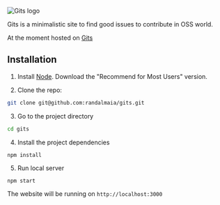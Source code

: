 ![Gits logo](https://user-images.githubusercontent.com/2751058/46113237-f18af780-c1c3-11e8-84ce-fd77a34eee50.png)

Gits is a minimalistic site to find good issues to contribute in OSS world.

At the moment hosted on [Gits](https://gits-gits.wedeploy.io/)

## Installation

1. Install [Node](https://nodejs.org/en/). Download the "Recommend for Most Users" version.

2. Clone the repo:
``` bash
git clone git@github.com:randalmaia/gits.git
```

3. Go to the project directory
``` bash
cd gits
```

4. Install the project dependencies
``` bash
npm install
```

5. Run local server
```
npm start
``` 

The website will be running on ```http://localhost:3000```


